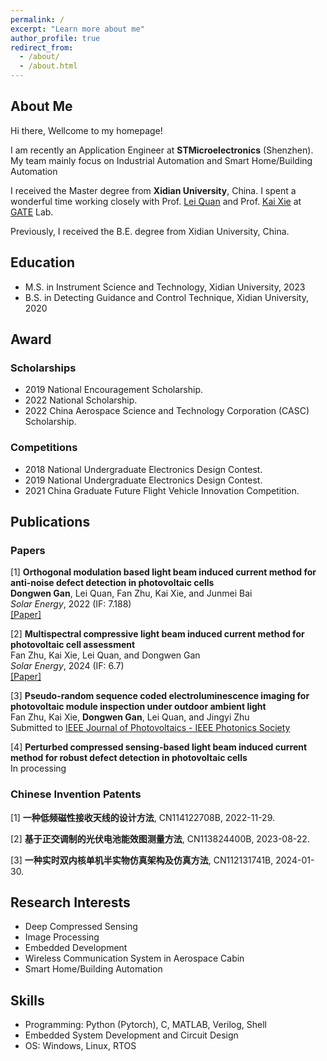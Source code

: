 ```yaml
---
permalink: /
excerpt: "Learn more about me"
author_profile: true
redirect_from: 
  - /about/
  - /about.html
---
```


## About Me

Hi there, Wellcome to my homepage!

I am recently an Application Engineer at **STMicroelectronics** (Shenzhen). My team mainly focus on Industrial Automation and Smart Home/Building Automation

I received the Master degree from **Xidian University**, China. I spent a wonderful time working closely with Prof. [Lei Quan](https://web.xidian.edu.cn/quanlei/) and Prof. [Kai Xie](https://faculty.xidian.edu.cn/XK3/zh_CN/index.htm) at [GATE](https://faculty.xidian.edu.cn/XK3/zh_CN/index.htm) Lab.

Previously, I received the B.E. degree from Xidian University, China. 



Education
------

* M.S. in Instrument Science and Technology, Xidian University, 2023
* B.S. in Detecting Guidance and Control Technique, Xidian University, 2020



## Award

### Scholarships

* 2019 National Encouragement Scholarship.
* 2022 National Scholarship.
* 2022 China Aerospace Science and Technology Corporation (CASC) Scholarship.

### Competitions

* 2018 National Undergraduate Electronics Design Contest.
* 2019 National Undergraduate Electronics Design Contest.
* 2021 China Graduate Future Flight Vehicle Innovation Competition.



## Publications

### Papers

[1] **Orthogonal modulation based light beam induced current method for anti-noise defect detection in photovoltaic cells**\
**Dongwen Gan**, Lei Quan, Fan Zhu, Kai Xie, and Junmei Bai\
_Solar Energy_, 2022 (IF: 7.188)\
[[Paper]](../paper/1-s2.0-S0038092X22006089-main.pdf)

[2] **Multispectral compressive light beam induced current method for photovoltaic cell assessment**\
Fan Zhu, Kai Xie, Lei Quan, and Dongwen Gan\
_Solar Energy_, 2024 (IF: 6.7)\
[[Paper]](../paper/1-s2.0-S0038092X24003165-main.pdf)

[3] **Pseudo-random sequence coded electroluminescence imaging for photovoltaic module inspection under outdoor ambient light**\
Fan Zhu, Kai Xie, **Dongwen Gan**, Lei Quan, and Jingyi Zhu\
Submitted to [IEEE Journal of Photovoltaics - IEEE Photonics Society](https://ieeephotonics.org/publications/journal-of-photovoltaics/)

[4] **Perturbed compressed sensing-based light beam induced current method for robust defect detection in photovoltaic cells**\
In processing

### Chinese Invention Patents

[1] **一种低频磁性接收天线的设计方法**, CN114122708B, 2022-11-29.

[2] **基于正交调制的光伏电池能效图测量方法**, CN113824400B, 2023-08-22.

[3] **一种实时双内核单机半实物仿真架构及仿真方法**, CN112131741B, 2024-01-30.

<!--
[1] **A design method for low frequency magnetic receiving antennas**, CN202111400112.2, Nov. 24, 2022.

[2] **Orthogonal modulation-based current map detection method for photovoltaic cells**, CN202110981312.5, Dec. 21, 2021.

[3] **A real time dual kernel single machine hardware-in-the-loop simulation architecture and method**, CN202011001773.3, Dec. 25, 2020.
-->



Research Interests
-----

* Deep Compressed Sensing
* Image Processing
* Embedded Development
* Wireless Communication System in Aerospace Cabin
* Smart Home/Building Automation



Skills
------

* Programming: Python (Pytorch), C, MATLAB, Verilog, Shell
* Embedded System Development and Circuit Design
* OS: Windows, Linux, RTOS

